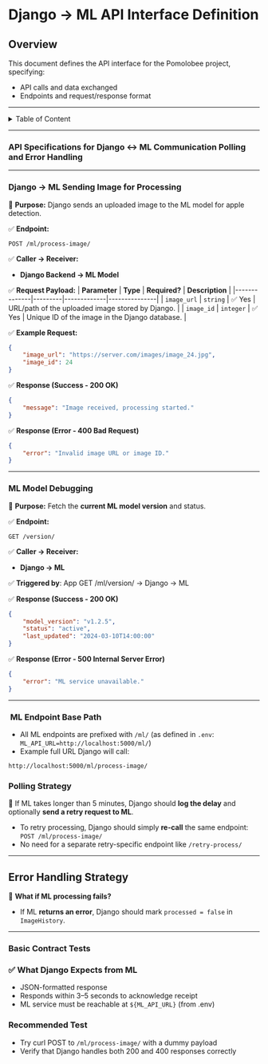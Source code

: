 
# **Django -> ML API Interface Definition**
## **Overview**
This document defines the API interface for the Pomolobee project, specifying:
- API calls and data exchanged
- Endpoints and request/response format
--- 
   
<details>
<summary>Table of Content</summary>

<!-- TOC -->
- [**Django -> ML API Interface Definition**](#django-ml-api-interface-definition)
  - [**Overview**](#overview)
    - [**API Specifications for Django ↔ ML Communication Polling and Error Handling**](#api-specifications-for-django-ml-communication-polling-and-error-handling)
    - [**Django → ML Sending Image for Processing**](#django-ml-sending-image-for-processing)
    - [**ML Model Debugging**](#ml-model-debugging)
    - [️ ML Endpoint Base Path](#ml-endpoint-base-path)
    - [**Polling Strategy**](#polling-strategy)
  - [**Error Handling Strategy**](#error-handling-strategy)
    - [Basic Contract Tests](#basic-contract-tests)
    - [Recommended Test](#recommended-test)
<!-- TOC END -->
 
</details>

---

 
 
### **API Specifications for Django ↔ ML Communication Polling and Error Handling**

---

### **Django → ML Sending Image for Processing**
📌 **Purpose:** Django sends an uploaded image to the ML model for apple detection.

✅ **Endpoint:**  
```
POST /ml/process-image/
```
✅ **Caller → Receiver:**  
- **Django Backend → ML Model**

✅ **Request Payload:**
| **Parameter** | **Type** | **Required?** | **Description** |
|--------------|---------|-------------|---------------|
| `image_url` | `string` | ✅ Yes | URL/path of the uploaded image stored by Django. |
| `image_id` | `integer` | ✅ Yes | Unique ID of the image in the Django database. |

✅ **Example Request:**
```json
{
    "image_url": "https://server.com/images/image_24.jpg",
    "image_id": 24
}
```

✅ **Response (Success - 200 OK)**
```json
{
    "message": "Image received, processing started."
}
```

✅ **Response (Error - 400 Bad Request)**
```json
{
    "error": "Invalid image URL or image ID."
}
```

--- 
### **ML Model Debugging**
📌 **Purpose:** Fetch the **current ML model version** and status.

✅ **Endpoint:**  
```
GET /version/
```
✅ **Caller → Receiver:**  
- **Django -> ML**

✅ **Triggered by**: App GET /ml/version/ → Django → ML

✅ **Response (Success - 200 OK)**
```json
{
    "model_version": "v1.2.5",
    "status": "active",
    "last_updated": "2024-03-10T14:00:00"
}
```

✅ **Response (Error - 500 Internal Server Error)**
```json
{
    "error": "ML service unavailable."
}
```

---

### ️ ML Endpoint Base Path

- All ML endpoints are prefixed with `/ml/` (as defined in `.env`: `ML_API_URL=http://localhost:5000/ml/`)
- Example full URL Django will call:
```text
http://localhost:5000/ml/process-image/
```

### **Polling Strategy**
   
📌 If ML takes longer than 5 minutes, Django should **log the delay** and optionally **send a retry request to ML**.  

- To retry processing, Django should simply **re-call** the same endpoint:  
  `POST /ml/process-image/`
- No need for a separate retry-specific endpoint like `/retry-process/`

---

## **Error Handling Strategy**
📌 **What if ML processing fails?**  
- If ML **returns an error**, Django should mark `processed = false` in `ImageHistory`.  
 
 

---

###   Basic Contract Tests

 ### ✅ What Django Expects from ML

- JSON-formatted response
- Responds within 3–5 seconds to acknowledge receipt
- ML service must be reachable at `${ML_API_URL}` (from .env)

### Recommended Test
- Try curl POST to `/ml/process-image/` with a dummy payload
- Verify that Django handles both 200 and 400 responses correctly
